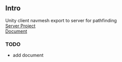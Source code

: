 ## Intro
Unity client navmesh export to server for pathfinding  
[Server Project](https://github.com/jzyong/GameAI4j)  
[Document](https://github.com/jzyong/game-server/wiki/navmesh%E5%AF%BB%E8%B7%AF)



### TODO 
* add document
